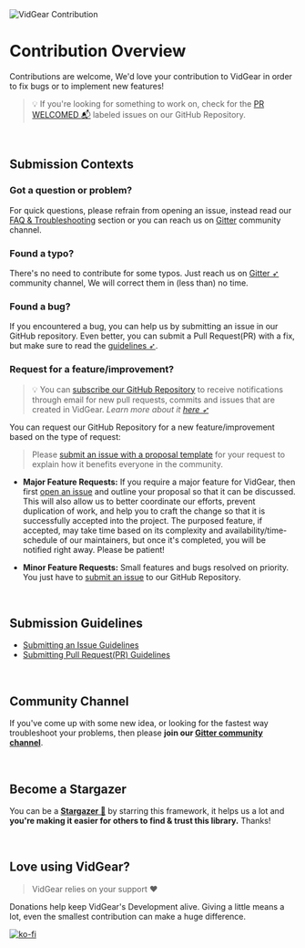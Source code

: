 <!--
===============================================
vidgear library source-code is deployed under the Apache 2.0 License:

Copyright (c) 2019-2020 Abhishek Thakur(@abhiTronix) <abhi.una12@gmail.com>

Licensed under the Apache License, Version 2.0 (the "License");
you may not use this file except in compliance with the License.
You may obtain a copy of the License at

   http://www.apache.org/licenses/LICENSE-2.0

Unless required by applicable law or agreed to in writing, software
distributed under the License is distributed on an "AS IS" BASIS,
WITHOUT WARRANTIES OR CONDITIONS OF ANY KIND, either express or implied.
See the License for the specific language governing permissions and
limitations under the License.
===============================================
-->

<img src="https://abhitronix.github.io/vidgear/assets/images/contribute.webp" alt="VidGear Contribution" loading="lazy" class="center" />


# Contribution Overview


Contributions are welcome, We'd love your contribution to VidGear in order to fix bugs or to implement new features!

> 💡 If you're looking for something to work on, check for the [PR WELCOMED :mailbox_with_mail:](https://github.com/abhiTronix/vidgear/issues?q=is%3Aissue+is%3Aopen+label%3A%22PR+WELCOMED+%3Amailbox_with_mail%3A%22) labeled issues on our GitHub Repository.

&thinsp;

## Submission Contexts

### Got a question or problem?

For quick questions, please refrain from opening an issue, instead read our [FAQ & Troubleshooting](https://abhitronix.github.io/vidgear/help/get_help/#frequently-asked-questions) section or you can reach us on [Gitter](https://gitter.im/vidgear/community) community channel.


### Found a typo?

There's no need to contribute for some typos. Just reach us on [Gitter ➶](https://gitter.im/vidgear/community) community channel, We will correct them in (less than) no time. 


### Found a bug?

If you encountered a bug, you can help us by submitting an issue in our GitHub repository. Even better, you can submit a Pull Request(PR) with a fix, but make sure to read the [guidelines ➶](#submission-guidelines).


### Request for a feature/improvement?

> 💡 You can [subscribe our GitHub Repository](https://github.com/abhiTronix/vidgear/watchers) to receive notifications through email for new pull requests, commits and issues that are created in VidGear. _Learn more about it [here ➶](https://help.github.com/en/github/managing-subscriptions-and-notifications-on-github/viewing-your-subscriptions)_

You can request our GitHub Repository for a new feature/improvement based on the type of request:

> Please [submit an issue with a proposal template](https://github.com/abhiTronix/vidgear/issues/new?labels=issue%3A+proposal&template=proposal.md) for your request to explain how it benefits everyone in the community.

* **Major Feature Requests:** If you require a major feature for VidGear, then first [open an issue](https://abhitronix.github.io/vidgear/contribution/issue/) and outline your proposal so that it can be discussed. This will also allow us to better coordinate our efforts, prevent duplication of work, and help you to craft the change so that it is successfully accepted into the project. The purposed feature, if accepted, may take time based on its complexity and availability/time-schedule of our maintainers, but once it's completed, you will be notified right away. Please be patient! 

* **Minor Feature Requests:**  Small features and bugs resolved on priority. You just have to [submit an issue](https://abhitronix.github.io/vidgear/contribution/issue/) to our GitHub Repository.

&thinsp;

## Submission Guidelines

- [Submitting an Issue Guidelines](https://abhitronix.github.io/vidgear/contribution/issue/)
- [Submitting Pull Request(PR) Guidelines](https://abhitronix.github.io/vidgear/contribution/PR/)


&thinsp;

## Community Channel

If you've come up with some new idea, or looking for the fastest way troubleshoot your problems, then please **join our [Gitter community channel][gitter]**.

&thinsp;

## Become a Stargazer

You can be a [**Stargazer 🌟**][stargazer] by starring this framework, it helps us a lot and **you're making it easier for others to find & trust this library.** Thanks!

&thinsp;
 

## Love using VidGear? 

> VidGear relies on your support :heart:

Donations help keep VidGear's Development alive. Giving a little means a lot, even the smallest contribution can make a huge difference.


[![ko-fi][kofi-badge]][kofi]


<!--
Internal URLs
-->
[Coffee-badge]:https://abhitronix.github.io/img/vidgear/orange_img.png
[coffee]:https://www.buymeacoffee.com/2twOXFvlA
[kofi-badge]:https://www.ko-fi.com/img/githubbutton_sm.svg
[kofi]: https://ko-fi.com/W7W8WTYO
[gitter]:https://gitter.im/vidgear/community
[stargazer]: https://github.com/abhiTronix/vidgear/stargazers